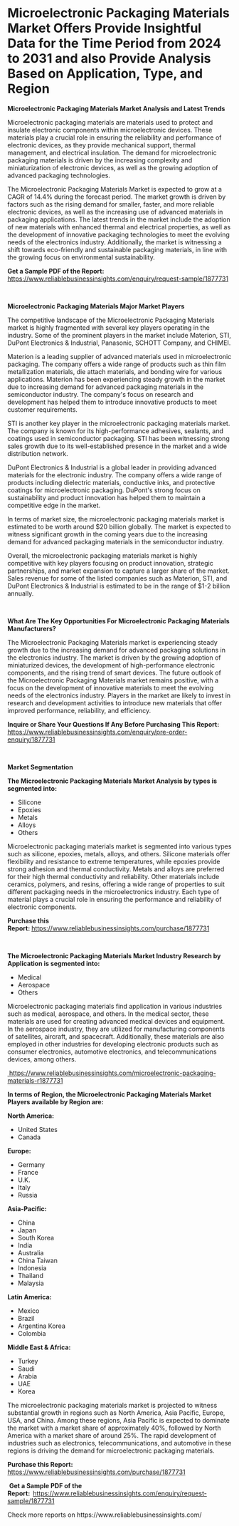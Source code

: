 <p><h1>Microelectronic Packaging Materials Market Offers Provide Insightful Data for the Time Period from 2024 to 2031 and also Provide Analysis Based on Application, Type, and Region</h1></p><p><strong>Microelectronic Packaging Materials Market Analysis and Latest Trends</strong></p>
<p><p>Microelectronic packaging materials are materials used to protect and insulate electronic components within microelectronic devices. These materials play a crucial role in ensuring the reliability and performance of electronic devices, as they provide mechanical support, thermal management, and electrical insulation. The demand for microelectronic packaging materials is driven by the increasing complexity and miniaturization of electronic devices, as well as the growing adoption of advanced packaging technologies.</p><p>The Microelectronic Packaging Materials Market is expected to grow at a CAGR of 14.4% during the forecast period. The market growth is driven by factors such as the rising demand for smaller, faster, and more reliable electronic devices, as well as the increasing use of advanced materials in packaging applications. The latest trends in the market include the adoption of new materials with enhanced thermal and electrical properties, as well as the development of innovative packaging technologies to meet the evolving needs of the electronics industry. Additionally, the market is witnessing a shift towards eco-friendly and sustainable packaging materials, in line with the growing focus on environmental sustainability.</p></p>
<p><strong>Get a Sample PDF of the Report:&nbsp;</strong> <a href="https://www.reliablebusinessinsights.com/enquiry/request-sample/1877731">https://www.reliablebusinessinsights.com/enquiry/request-sample/1877731</a></p>
<p>&nbsp;</p>
<p><strong>Microelectronic Packaging Materials Major Market Players</strong></p>
<p><p>The competitive landscape of the Microelectronic Packaging Materials market is highly fragmented with several key players operating in the industry. Some of the prominent players in the market include Materion, STI, DuPont Electronics & Industrial, Panasonic, SCHOTT Company, and CHIMEI.</p><p>Materion is a leading supplier of advanced materials used in microelectronic packaging. The company offers a wide range of products such as thin film metallization materials, die attach materials, and bonding wire for various applications. Materion has been experiencing steady growth in the market due to increasing demand for advanced packaging materials in the semiconductor industry. The company's focus on research and development has helped them to introduce innovative products to meet customer requirements.</p><p>STI is another key player in the microelectronic packaging materials market. The company is known for its high-performance adhesives, sealants, and coatings used in semiconductor packaging. STI has been witnessing strong sales growth due to its well-established presence in the market and a wide distribution network.</p><p>DuPont Electronics & Industrial is a global leader in providing advanced materials for the electronic industry. The company offers a wide range of products including dielectric materials, conductive inks, and protective coatings for microelectronic packaging. DuPont's strong focus on sustainability and product innovation has helped them to maintain a competitive edge in the market.</p><p>In terms of market size, the microelectronic packaging materials market is estimated to be worth around $20 billion globally. The market is expected to witness significant growth in the coming years due to the increasing demand for advanced packaging materials in the semiconductor industry.</p><p>Overall, the microelectronic packaging materials market is highly competitive with key players focusing on product innovation, strategic partnerships, and market expansion to capture a larger share of the market. Sales revenue for some of the listed companies such as Materion, STI, and DuPont Electronics & Industrial is estimated to be in the range of $1-2 billion annually.</p></p>
<p>&nbsp;</p>
<p><strong>What Are The Key Opportunities For Microelectronic Packaging Materials Manufacturers?</strong></p>
<p><p>The Microelectronic Packaging Materials market is experiencing steady growth due to the increasing demand for advanced packaging solutions in the electronics industry. The market is driven by the growing adoption of miniaturized devices, the development of high-performance electronic components, and the rising trend of smart devices. The future outlook of the Microelectronic Packaging Materials market remains positive, with a focus on the development of innovative materials to meet the evolving needs of the electronics industry. Players in the market are likely to invest in research and development activities to introduce new materials that offer improved performance, reliability, and efficiency.</p></p>
<p><strong>Inquire or Share Your Questions If Any Before Purchasing This Report:</strong> <a href="https://www.reliablebusinessinsights.com/enquiry/pre-order-enquiry/1877731">https://www.reliablebusinessinsights.com/enquiry/pre-order-enquiry/1877731</a></p>
<p>&nbsp;</p>
<p><strong>Market Segmentation</strong></p>
<p><strong>The Microelectronic Packaging Materials Market Analysis by types is segmented into:</strong></p>
<p><ul><li>Silicone</li><li>Epoxies</li><li>Metals</li><li>Alloys</li><li>Others</li></ul></p>
<p><p>Microelectronic packaging materials market is segmented into various types such as silicone, epoxies, metals, alloys, and others. Silicone materials offer flexibility and resistance to extreme temperatures, while epoxies provide strong adhesion and thermal conductivity. Metals and alloys are preferred for their high thermal conductivity and reliability. Other materials include ceramics, polymers, and resins, offering a wide range of properties to suit different packaging needs in the microelectronics industry. Each type of material plays a crucial role in ensuring the performance and reliability of electronic components.</p></p>
<p><strong>Purchase this Report:&nbsp;</strong><a href="https://www.reliablebusinessinsights.com/purchase/1877731">https://www.reliablebusinessinsights.com/purchase/1877731</a></p>
<p>&nbsp;</p>
<p><strong>The Microelectronic Packaging Materials Market Industry Research by Application is segmented into:</strong></p>
<p><ul><li>Medical</li><li>Aerospace</li><li>Others</li></ul></p>
<p><p>Microelectronic packaging materials find application in various industries such as medical, aerospace, and others. In the medical sector, these materials are used for creating advanced medical devices and equipment. In the aerospace industry, they are utilized for manufacturing components of satellites, aircraft, and spacecraft. Additionally, these materials are also employed in other industries for developing electronic products such as consumer electronics, automotive electronics, and telecommunications devices, among others.</p></p>
<p><a href="https://www.reliablebusinessinsights.com/microelectronic-packaging-materials-r1877731">&nbsp;https://www.reliablebusinessinsights.com/microelectronic-packaging-materials-r1877731</a></p>
<p><strong>In terms of Region, the Microelectronic Packaging Materials Market Players available by Region are:</strong></p>
<p>
    <p> <strong> North America: </strong>
        <ul>
            <li>United States</li>
            <li>Canada</li>
        </ul>
        </p> 
    <p> <strong> Europe: </strong>
        <ul>
            <li>Germany</li>
            <li>France</li>
            <li>U.K.</li>
            <li>Italy</li>
            <li>Russia</li>
        </ul>
        </p> 
    <p> <strong> Asia-Pacific: </strong>
        <ul>
            <li>China</li>
            <li>Japan</li>
            <li>South Korea</li>
            <li>India</li>
            <li>Australia</li>
            <li>China Taiwan</li>
            <li>Indonesia</li>
            <li>Thailand</li>
            <li>Malaysia</li>
        </ul>
        </p> 
    <p> <strong> Latin America: </strong>
        <ul>
            <li>Mexico</li>
            <li>Brazil</li>
            <li>Argentina Korea</li>
            <li>Colombia</li>
        </ul>
        </p> 
    <p> <strong> Middle East & Africa: </strong>
        <ul>
            <li>Turkey</li>
            <li>Saudi</li>
            <li>Arabia</li>
            <li>UAE</li>
            <li>Korea</li>
        </ul>
    </p>
    </p>
<p><p>The microelectronic packaging materials market is projected to witness substantial growth in regions such as North America, Asia Pacific, Europe, USA, and China. Among these regions, Asia Pacific is expected to dominate the market with a market share of approximately 40%, followed by North America with a market share of around 25%. The rapid development of industries such as electronics, telecommunications, and automotive in these regions is driving the demand for microelectronic packaging materials.</p></p>
<p><strong>Purchase this Report: </strong><a href="https://www.reliablebusinessinsights.com/purchase/1877731">https://www.reliablebusinessinsights.com/purchase/1877731</a></p>
<p>&nbsp;<strong>Get a Sample PDF of the Report:&nbsp;&nbsp;</strong><a href="https://www.reliablebusinessinsights.com/enquiry/request-sample/1877731">https://www.reliablebusinessinsights.com/enquiry/request-sample/1877731</a></p>
<p><strong></strong></p>
<p>Check more reports on https://www.reliablebusinessinsights.com/</p>